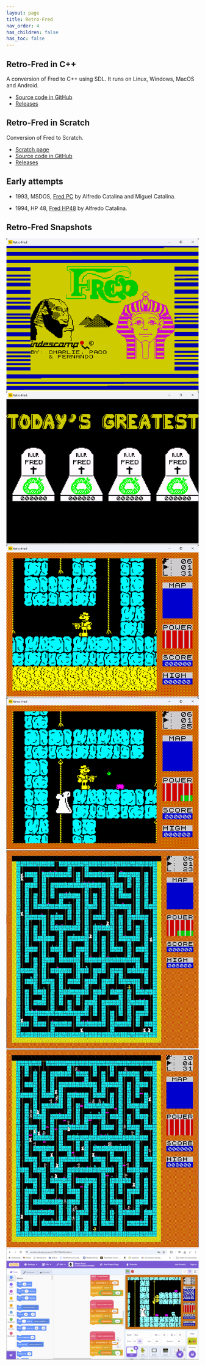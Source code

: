 ```yaml
---
layout: page
title: Retro-Fred
nav_order: 4
has_children: false
has_toc: false
---
```


Retro-Fred in C++
-----------------

A conversion of Fred to C++ using SDL. It runs on Linux, Windows,
MacOS and Android.

* [Source code in GitHub](https://github.com/8bitfred/retro-fred)
* [Releases](https://github.com/8bitfred/retro-fred/releases)


Retro-Fred in Scratch
---------------------

Conversion of Fred to Scratch.

* [Scratch page](https://scratch.mit.edu/projects/1053158449)
* [Source code in GitHub](https://github.com/8bitfred/retro-fred-scratch)
* [Releases](https://github.com/8bitfred/retro-fred-scratch/releases)

Early attempts
--------------

  * 1993, MSDOS, [Fred PC](fredpc) by Alfredo Catalina and Miguel Catalina.

  * 1994, HP 48, [Fred HP48](fredhp48) by Alfredo Catalina.

Retro-Fred Snapshots
--------------------

![Loading screen](/assets/images/snapshots/loading.png)
![Hall Of Fame](/assets/images/snapshots/hall-of-fame.png)
![Level 1 - Start](/assets/images/snapshots/fred-start.png)
![Level 1 - Rat and ghost](/assets/images/snapshots/fred_2.png)
![Full size 1](/assets/images/snapshots/Retro-Fred_Snapshot_Level1_red.jpg)
![Full size 2](/assets/images/snapshots/Retro-Fred_Snapshot_Level4_red.jpg)
![Scratch](/assets/images/snapshots/scratch.png)